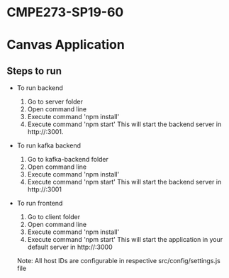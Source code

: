 # CMPE273-SP19-60

# Canvas Application

## Steps to run 
  - To run backend
    1) Go to server folder
	2) Open command line
	3) Execute command 'npm install'
	5) Execute command 'npm start'
	This will start the backend server in http://<serverhost>:3001. 
	
  - To run kafka backend
	1) Go to kafka-backend folder
	2) Open command line
	3) Execute command 'npm install'
	5) Execute command 'npm start'
	This will start the backend server in http://<serverhost>:3001
	
  - To run frontend
	1) Go to client folder
	2) Open command line
	3) Execute command 'npm install'
	4) Execute command 'npm start'
	This will start the application in your default server in http://<clienthost>:3000
	
	Note: All host IDs are configurable in respective src/config/settings.js file

    
